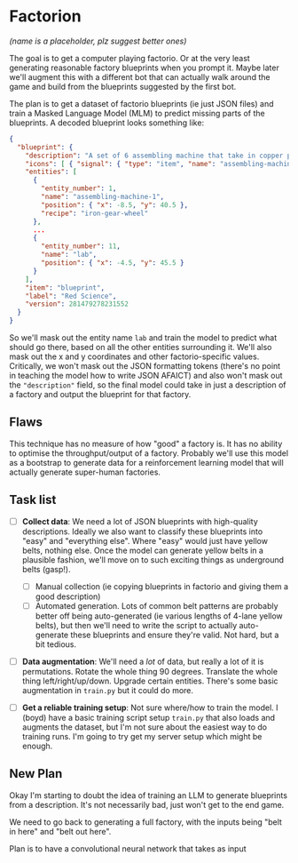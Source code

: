 # Factorion

_(name is a placeholder, plz suggest better ones)_

The goal is to get a computer playing factorio. Or at the very least generating
reasonable factory blueprints when you prompt it. Maybe later we'll augment
this with a different bot that can actually walk around the game and build from
the blueprints suggested by the first bot.

The plan is to get a dataset of factorio blueprints (ie just JSON files) and
train a Masked Language Model (MLM) to predict missing parts of the blueprints.
A decoded blueprint looks something like:

```json
{
  "blueprint": {
    "description": "A set of 6 assembling machine that take in copper plates and iron plates, construct red science, and then move that red science into labs to do research",
    "icons": [ { "signal": { "type": "item", "name": "assembling-machine-1" }, "index": 1 } ],
    "entities": [
      {
        "entity_number": 1,
        "name": "assembling-machine-1",
        "position": { "x": -8.5, "y": 40.5 },
        "recipe": "iron-gear-wheel"
      },
      ...
      {
        "entity_number": 11,
        "name": "lab",
        "position": { "x": -4.5, "y": 45.5 }
      }
    ],
    "item": "blueprint",
    "label": "Red Science",
    "version": 281479278231552
  }
}
```

So we'll mask out the entity name `lab` and train the model to predict what
should go there, based on all the other entities surrounding it. We'll also
mask out the x and y coordinates and other factorio-specific values.
Critically, we won't mask out the JSON formatting tokens (there's no point in
teaching the model how to write JSON AFAICT) and also won't mask out the
`"description"` field, so the final model could take in just a description of a
factory and output the blueprint for that factory.

## Flaws

This technique has no measure of how "good" a factory is. It has no ability to
optimise the throughput/output of a factory. Probably we'll use this model as a
bootstrap to generate data for a reinforcement learning model that will
actually generate super-human factories.

## Task list

- [ ] **Collect data**: We need a lot of JSON blueprints with high-quality
      descriptions. Ideally we also want to classify these blueprints into "easy"
      and "everything else". Where "easy" would just have yellow belts, nothing
      else. Once the model can generate yellow belts in a plausible fashion,
      we'll move on to such exciting things as underground belts (gasp!).
  - [ ] Manual collection (ie copying blueprints in factorio and giving them
        a good description)
  - [ ] Automated generation. Lots of common belt patterns are probably
        better off being auto-generated (ie various lengths of 4-lane yellow
        belts), but then we'll need to write the script to actually auto-generate
        these blueprints and ensure they're valid. Not hard, but a bit tedious.
- [ ] **Data augmentation**: We'll need a _lot_ of data, but really a lot of it
      is permutations. Rotate the whole thing 90 degrees. Translate the whole thing
      left/right/up/down. Upgrade certain entities. There's some basic
      augmentation in `train.py` but it could do more.
- [ ] **Get a reliable training setup**: Not sure where/how to train the model.
      I (boyd) have a basic training script setup `train.py` that also loads
      and augments the dataset, but I'm not sure about the easiest way to do
      training runs. I'm going to try get my server setup which might be
      enough.



## New Plan

Okay I'm starting to doubt the idea of training an LLM to generate blueprints
from a description. It's not necessarily bad, just won't get to the end game.

We need to go back to generating a full factory, with the inputs being "belt in
here" and "belt out here".


Plan is to have a convolutional neural network that takes as input
